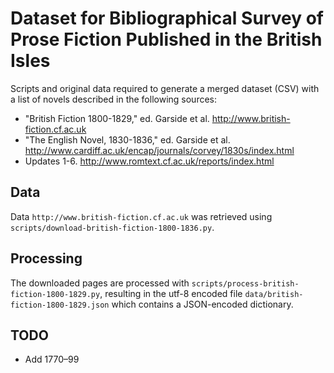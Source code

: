 # Dataset for Bibliographical Survey of Prose Fiction Published in the British Isles

Scripts and original data required to generate a merged dataset (CSV) with a
list of novels described in the following sources:

* "British Fiction 1800-1829," ed. Garside et al. http://www.british-fiction.cf.ac.uk
* "The English Novel, 1830-1836," ed. Garside et al. http://www.cardiff.ac.uk/encap/journals/corvey/1830s/index.html
* Updates 1-6. http://www.romtext.cf.ac.uk/reports/index.html

## Data

Data `http://www.british-fiction.cf.ac.uk` was retrieved using `scripts/download-british-fiction-1800-1836.py`.

## Processing

The downloaded pages are processed with `scripts/process-british-fiction-1800-1829.py`, resulting
in the utf-8 encoded file `data/british-fiction-1800-1829.json` which contains a JSON-encoded dictionary.

## TODO

- Add 1770–99
